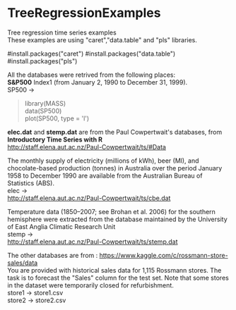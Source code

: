 # TreeRegressionExamples
Tree regression time series examples <br/>
These examples are using "caret","data.table" and "pls" libraries.

#install.packages("caret")
#install.packages("data.table")
#install.packages("pls")

All the databases were retrived from the following places:
<br/>
**S&P500** Index1 (from January 2, 1990 to December 31, 1999).<br/>
SP500 -> <br/>
> library(MASS)<br/>
> data(SP500)<br/>
> plot(SP500, type = 'l')<br/>

**elec.dat** and **stemp.dat** are from the Paul Cowpertwait's databases, from **Introductory Time Series with R** <br/>
http://staff.elena.aut.ac.nz/Paul-Cowpertwait/ts/#Data

The monthly supply of electricity (millions of kWh), beer (Ml),
and chocolate-based production (tonnes) in Australia over the period January
1958 to December 1990 are available from the Australian Bureau of Statistics
(ABS).
 <br/>
elec -> <br/>
http://staff.elena.aut.ac.nz/Paul-Cowpertwait/ts/cbe.dat

Temperature data (1850–2007; see Brohan et al. 2006) for the southern
hemisphere were extracted from the database maintained by the University
of East Anglia Climatic Research Unit
<br/>
stemp -> <br/>
http://staff.elena.aut.ac.nz/Paul-Cowpertwait/ts/stemp.dat

The other databases are from :
https://www.kaggle.com/c/rossmann-store-sales/data<br/>
You are provided with historical sales data for 1,115 Rossmann stores. The task is to forecast the "Sales" column for the test set. Note that some stores in the dataset were temporarily closed for refurbishment.<br/>
store1 -> store1.csv <br/>
store2 -> store2.csv<br/>




